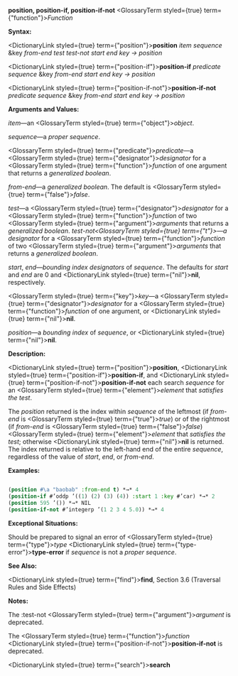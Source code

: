 **position, position-if, position-if-not** <GlossaryTerm styled={true} term={"function"}><i>Function</i></GlossaryTerm> 



**Syntax:** 



<DictionaryLink styled={true} term={"position"}><b>position</b></DictionaryLink> *item sequence* &amp;key *from-end test test-not start end key → position* 



<DictionaryLink styled={true} term={"position-if"}><b>position-if</b></DictionaryLink> *predicate sequence* &amp;key *from-end start end key → position* 



<DictionaryLink styled={true} term={"position-if-not"}><b>position-if-not</b></DictionaryLink> *predicate sequence* &amp;key *from-end start end key → position* 



**Arguments and Values:** 



*item*—an <GlossaryTerm styled={true} term={"object"}><i>object</i></GlossaryTerm>. 



*sequence*—a *proper sequence*. 



<GlossaryTerm styled={true} term={"predicate"}><i>predicate</i></GlossaryTerm>—a <GlossaryTerm styled={true} term={"designator"}><i>designator</i></GlossaryTerm> for a <GlossaryTerm styled={true} term={"function"}><i>function</i></GlossaryTerm> of one argument that returns a *generalized boolean*. 



 



 



*from-end*—a *generalized boolean*. The default is <GlossaryTerm styled={true} term={"false"}><i>false</i></GlossaryTerm>. 



*test*—a <GlossaryTerm styled={true} term={"designator"}><i>designator</i></GlossaryTerm> for a <GlossaryTerm styled={true} term={"function"}><i>function</i></GlossaryTerm> of two <GlossaryTerm styled={true} term={"argument"}><i>arguments</i></GlossaryTerm> that returns a *generalized boolean*. *test-not<GlossaryTerm styled={true} term={"t"}><i>—a </i></GlossaryTerm>designator* for a <GlossaryTerm styled={true} term={"function"}><i>function</i></GlossaryTerm> of two <GlossaryTerm styled={true} term={"argument"}><i>arguments</i></GlossaryTerm> that returns a *generalized boolean*. 



*start*, *end*—*bounding index designators* of *sequence*. The defaults for *start* and *end* are 0 and <DictionaryLink styled={true} term={"nil"}><b>nil</b></DictionaryLink>, respectively. 



<GlossaryTerm styled={true} term={"key"}><i>key</i></GlossaryTerm>—a <GlossaryTerm styled={true} term={"designator"}><i>designator</i></GlossaryTerm> for a <GlossaryTerm styled={true} term={"function"}><i>function</i></GlossaryTerm> of one argument, or <DictionaryLink styled={true} term={"nil"}><b>nil</b></DictionaryLink>. 



*position*—a *bounding index* of *sequence*, or <DictionaryLink styled={true} term={"nil"}><b>nil</b></DictionaryLink>. 



**Description:** 



<DictionaryLink styled={true} term={"position"}><b>position</b></DictionaryLink>, <DictionaryLink styled={true} term={"position-if"}><b>position-if</b></DictionaryLink>, and <DictionaryLink styled={true} term={"position-if-not"}><b>position-if-not</b></DictionaryLink> each search *sequence* for an <GlossaryTerm styled={true} term={"element"}><i>element</i></GlossaryTerm> that *satisfies the test*. 



The *position* returned is the index within *sequence* of the leftmost (if *from-end* is <GlossaryTerm styled={true} term={"true"}><i>true</i></GlossaryTerm>) or of the rightmost (if *from-end* is <GlossaryTerm styled={true} term={"false"}><i>false</i></GlossaryTerm>) <GlossaryTerm styled={true} term={"element"}><i>element</i></GlossaryTerm> that *satisfies the test*; otherwise <DictionaryLink styled={true} term={"nil"}><b>nil</b></DictionaryLink> is returned. The index returned is relative to the left-hand end of the entire *sequence*, regardless of the value of *start*, *end*, or *from-end*. 



**Examples:**
```lisp

(position #\a "baobab" :from-end t) *→* 4 
(position-if #’oddp ’((1) (2) (3) (4)) :start 1 :key #’car) *→* 2 
(position 595 ’()) *→* NIL 
(position-if-not #’integerp ’(1 2 3 4 5.0)) *→* 4 

```
**Exceptional Situations:** 



Should be prepared to signal an error of <GlossaryTerm styled={true} term={"type"}><i>type</i></GlossaryTerm> <DictionaryLink styled={true} term={"type-error"}><b>type-error</b></DictionaryLink> if *sequence* is not a *proper sequence*. 



**See Also:** 



<DictionaryLink styled={true} term={"find"}><b>find</b></DictionaryLink>, Section 3.6 (Traversal Rules and Side Effects) 



**Notes:** 



The :test-not <GlossaryTerm styled={true} term={"argument"}><i>argument</i></GlossaryTerm> is deprecated. 



The <GlossaryTerm styled={true} term={"function"}><i>function</i></GlossaryTerm> <DictionaryLink styled={true} term={"position-if-not"}><b>position-if-not</b></DictionaryLink> is deprecated. 







 



 



<DictionaryLink styled={true} term={"search"}><b>search</b></DictionaryLink> 




